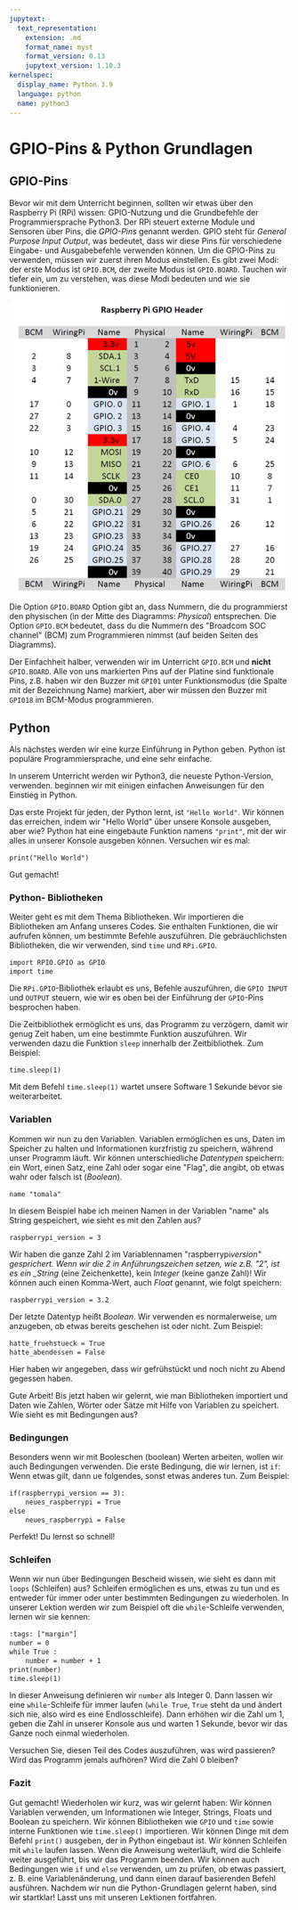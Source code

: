 ```yaml
---
jupytext:
  text_representation:
    extension: .md
    format_name: myst
    format_version: 0.13
    jupytext_version: 1.10.3
kernelspec:
  display_name: Python 3.9
  language: python
  name: python3
---
```


# GPIO-Pins & Python Grundlagen

## GPIO-Pins

Bevor wir mit dem Unterricht beginnen, sollten wir etwas über den Raspberry Pi (RPi) wissen: GPIO-Nutzung und die Grundbefehle der Programmiersprache Python3.
Der RPi steuert externe Module und Sensoren über Pins, die _GPIO-Pins_ genannt werden.
GPIO steht für _General Purpose Input Output_, was bedeutet, dass wir diese Pins für verschiedene Eingabe- und Ausgabebefehle verwenden können.
Um die GPIO-Pins zu verwenden, müssen wir zuerst ihren Modus einstellen.
Es gibt zwei Modi: der erste Modus ist `GPIO.BCM`, der zweite Modus ist `GPIO.BOARD`.
Tauchen wir tiefer ein, um zu verstehen, was diese Modi bedeuten und wie sie funktionieren.

![GPIO-Modi des RPi](img/gpio_modes.png)

Die Option `GPIO.BOARD` Option gibt an, dass Nummern, die du programmierst den physischen (in der Mitte des Diagramms: _Physical_) entsprechen.
Die Option `GPIO.BCM` bedeutet, dass du die Nummern des "Broadcom SOC channel" (BCM) zum Programmieren nimmst (auf beiden Seiten des Diagramms).

Der Einfachheit halber, verwenden wir im Unterricht `GPIO.BCM` und **nicht** `GPIO.BOARD`.
Alle von uns markierten Pins auf der Platine sind funktionale Pins, z.B. haben wir den Buzzer mit `GPI01` unter Funktionsmodus (die Spalte mit der Bezeichnung Name) markiert, aber wir müssen den Buzzer mit `GPI018` im BCM-Modus programmieren.

## Python

Als nächstes werden wir eine kurze Einführung in Python geben.
Python ist populäre Programmiersprache, und eine sehr einfache.

In unserem Unterricht werden wir Python3, die neueste Python-Version, verwenden. beginnen wir mit einigen einfachen Anweisungen für den Einstieg in Python.

Das erste Projekt für jeden, der Python lernt, ist `"Hello World"`. Wir können das erreichen, indem wir "Hello World" über unsere Konsole ausgeben, aber wie?
Python hat eine eingebaute Funktion namens `"print"`, mit der wir alles in unserer Konsole ausgeben können. Versuchen wir es mal:

```{code-cell} python3
print("Hello World")
```

Gut gemacht!

### Python- Bibliotheken

Weiter geht es mit dem Thema Bibliotheken.
Wir importieren die Bibliotheken am Anfang unseres Codes.
Sie enthalten Funktionen, die wir aufrufen können, um bestimmte Befehle auszuführen.
Die gebräuchlichsten Bibliotheken, die wir verwenden, sind `time` und `RPi.GPIO`.

```{code-cell} python3
import RPIO.GPIO as GPIO
import time
```

Die `RPi.GPIO`-Bibliothek erlaubt es uns, Befehle auszuführen, die `GPIO INPUT` und `OUTPUT` steuern, wie wir es oben bei der Einführung der `GPIO`-Pins besprochen haben.

Die Zeitbibliothek ermöglicht es uns, das Programm zu verzögern, damit wir genug Zeit haben, um eine bestimmte Funktion auszuführen.
Wir verwenden dazu die Funktion `sleep` innerhalb der Zeitbibliothek. Zum Beispiel:

```{code-cell} python3
time.sleep(1)
```

Mit dem Befehl `time.sleep(1)` wartet unsere Software 1 Sekunde bevor sie weiterarbeitet.

### Variablen

Kommen wir nun zu den Variablen.
Variablen ermöglichen es uns, Daten im Speicher zu halten und Informationen kurzfristig zu speichern, während unser Programm läuft.
Wir können unterschiedliche _Datentypen_ speichern: ein Wort, einen Satz, eine Zahl oder sogar eine "Flag", die angibt, ob etwas wahr oder falsch ist (_Boolean_).

```{code-cell} python3
name "tomala"
```

In diesem Beispiel habe ich meinen Namen in der Variablen "name" als String gespeichert, wie sieht es mit den Zahlen aus?

```{code-cell} python3
raspberrypi_version = 3
```

Wir haben die ganze Zahl 2 im Variablennamen "raspberrypi*version" gesprichert.
Wenn wir die 2 in Anführungszeichen setzen, wie z.B. "2", ist es ein \_String* (eine Zeichenkette), kein _Integer_ (keine ganze Zahl)!
Wir können auch einen Komma-Wert, auch _Float_ genannt, wie folgt speichern:

```{code-cell} python3
raspberrypi_version = 3.2
```

Der letzte Datentyp heißt _Boolean_.
Wir verwenden es normalerweise, um anzugeben, ob etwas bereits geschehen ist oder nicht. Zum Beispiel:

```
hatte_fruehstueck = True
hatte_abendessen = False
```

Hier haben wir angegeben, dass wir gefrühstückt und noch nicht zu Abend gegessen haben.

Gute Arbeit!
Bis jetzt haben wir gelernt, wie man Bibliotheken importiert und Daten wie Zahlen, Wörter oder Sätze mit Hilfe von Variablen zu speichert.
Wie sieht es mit Bedingungen aus?

### Bedingungen

Besonders wenn wir mit Booleschen (boolean) Werten arbeiten, wollen wir auch Bedingungen verwenden.
Die erste Bedingung, die wir lernen, ist `if`: Wenn etwas gilt, dann ue folgendes, sonst etwas anderes tun. Zum Beispiel:

```
if(raspberrypi_version == 3):
    neues_raspberrypi = True
else
    neues_raspberrypi = False
```

Perfekt! Du lernst so schnell!

### Schleifen

Wenn wir nun über Bedingungen Bescheid wissen, wie sieht es dann mit `loops` (Schleifen) aus?
Schleifen ermöglichen es uns, etwas zu tun und es entweder für immer oder unter bestimmten Bedingungen zu wiederholen.
In unserer Lektion werden wir zum Beispiel oft die `while`-Schleife verwenden, lernen wir sie kennen:

```{code-cell} python3
:tags: ["margin"]
number = 0
while True :
    number = number + 1
print(number)
time.sleep(1)
```

In dieser Anweisung definieren wir `number` als Integer 0.
Dann lassen wir eine `while`-Schleife für immer laufen (`while True`, `True` steht da und ändert sich nie, also wird es eine Endlosschleife).
Dann erhöhen wir die Zahl um 1, geben die Zahl in unserer Konsole aus und warten 1 Sekunde, bevor wir das Ganze noch einmal wiederholen.

Versuchen Sie, diesen Teil des Codes auszuführen, was wird passieren? Wird das Programm jemals aufhören?
Wird die Zahl 0 bleiben?

### Fazit

Gut gemacht! Wiederholen wir kurz, was wir gelernt haben: Wir können Variablen verwenden, um Informationen wie Integer, Strings, Floats und Boolean zu speichern.
Wir können Bibliotheken wie `GPIO` und `time` sowie interne Funktionen wie `time.sleep()` importieren.
Wir können Dinge mit dem Befehl `print()` ausgeben, der in Python eingebaut ist.
Wir können Schleifen mit `while` laufen lassen.
Wenn die Anweisung weiterläuft, wird die Schleife weiter ausgeführt, bis wir das Programm beenden.
Wir können auch Bedingungen wie `if` und `else` verwenden, um zu prüfen, ob etwas passiert, z. B. eine Variablenänderung, und dann einen darauf basierenden Befehl ausführen.
Nachdem wir nun die Python-Grundlagen gelernt haben, sind wir startklar!
Lasst uns mit unseren Lektionen fortfahren.
